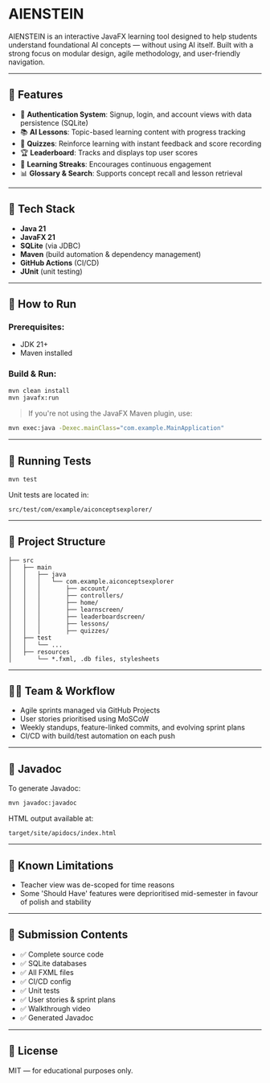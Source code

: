# AIENSTEIN

AIENSTEIN is an interactive JavaFX learning tool designed to help students understand foundational AI concepts — without using AI itself. Built with a strong focus on modular design, agile methodology, and user-friendly navigation.

---

## 🧠 Features

- 🔐 **Authentication System**: Signup, login, and account views with data persistence (SQLite)
- 📚 **AI Lessons**: Topic-based learning content with progress tracking
- 🧪 **Quizzes**: Reinforce learning with instant feedback and score recording
- 🏆 **Leaderboard**: Tracks and displays top user scores
- 🌱 **Learning Streaks**: Encourages continuous engagement
- 📊 **Glossary & Search**: Supports concept recall and lesson retrieval

---

## 🧱 Tech Stack

- **Java 21**
- **JavaFX 21**
- **SQLite** (via JDBC)
- **Maven** (build automation & dependency management)
- **GitHub Actions** (CI/CD)
- **JUnit** (unit testing)

---

## 🚀 How to Run

### Prerequisites:
- JDK 21+
- Maven installed

### Build & Run:
```bash
mvn clean install
mvn javafx:run
```

> If you're not using the JavaFX Maven plugin, use:
```bash
mvn exec:java -Dexec.mainClass="com.example.MainApplication"
```

---

## 🧪 Running Tests

```bash
mvn test
```

Unit tests are located in:
```
src/test/com/example/aiconceptsexplorer/
```

---

## 📂 Project Structure

```
├── src
│   ├── main
│   │   ├── java
│   │   │   └── com.example.aiconceptsexplorer
│   │   │       ├── account/
│   │   │       ├── controllers/
│   │   │       ├── home/
│   │   │       ├── learnscreen/
│   │   │       ├── leaderboardscreen/
│   │   │       ├── lessons/
│   │   │       ├── quizzes/
│   ├── test
│   │   └── ...
│   ├── resources
│       └── *.fxml, .db files, stylesheets
```

---

## 👨‍💻 Team & Workflow

- Agile sprints managed via GitHub Projects
- User stories prioritised using MoSCoW
- Weekly standups, feature-linked commits, and evolving sprint plans
- CI/CD with build/test automation on each push

---

## 📄 Javadoc

To generate Javadoc:

```bash
mvn javadoc:javadoc
```

HTML output available at:
```
target/site/apidocs/index.html
```

---

## 🧠 Known Limitations

- Teacher view was de-scoped for time reasons
- Some 'Should Have' features were deprioritised mid-semester in favour of polish and stability

---

## 🏁 Submission Contents

- ✅ Complete source code
- ✅ SQLite databases
- ✅ All FXML files
- ✅ CI/CD config
- ✅ Unit tests
- ✅ User stories & sprint plans
- ✅ Walkthrough video
- ✅ Generated Javadoc

---

## 🔗 License

MIT — for educational purposes only.
